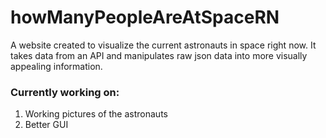 # howManyPeopleAreAtSpaceRN

A website created to visualize the current astronauts in space
right now. It takes data from an API and manipulates raw json data 
into more visually appealing information. 

### Currently working on:
1. Working pictures of the astronauts
2. Better GUI
